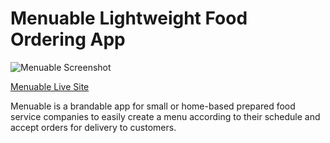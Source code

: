 # Menuable Lightweight Food Ordering App

![Menuable Screenshot](https://github.com/stevenseb/Menuable/blob/main/menuable.png)


<a href="https://menuable-main.onrender.com">Menuable Live Site</a>

Menuable is a brandable app for small or home-based prepared food service companies to easily create a menu according to their schedule and accept orders for delivery to customers.
